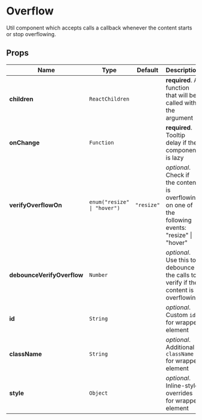 # Overflow

Util component which accepts calls a callback whenever the content starts or stop overflowing.

## Props
|Name|Type|Default|Description|
|----|----|-------|-----------|
| **children** | <code>ReactChildren</code> |  | **required**. A function that will be called with the argument |
| **onChange** | <code>Function</code> |  | **required**. Tooltip delay if the component is lazy |
| **verifyOverflowOn** | <code>enum("resize" &#124; "hover")</code> | <code>"resize"</code> | *optional*. Check if the content is overflowing on one of the following events: "resize" &#124; "hover" |
| **debounceVerifyOverflow** | <code>Number</code> |  | *optional*. Use this to debounce the calls to verify if the content is overflowing |
| **id** | <code>String</code> |  | *optional*. Custom `id` for wrapper element |
| **className** | <code>String</code> |  | *optional*. Additional `className` for wrapper element |
| **style** | <code>Object</code> |  | *optional*. Inline-style overrides for wrapper element |